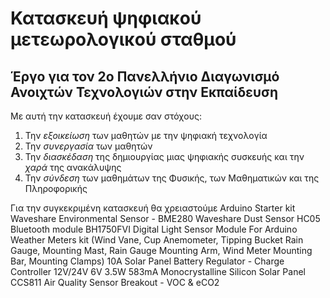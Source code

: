 # Κατασκευή ψηφιακού μετεωρολογικού σταθμού
## Έργο για τον 2ο Πανελλήνιο Διαγωνισμό Ανοιχτών Τεχνολογιών στην Εκπαίδευση 

Με αυτή την κατασκευή έχουμε σαν στόχους:
1) Την *εξοικείωση* των μαθητών με την ψηφιακή τεχνολογία
2) Την *συνεργασία* των μαθητών
3) Την *διασκέδαση* της δημιουργίας μιας ψηφιακής συσκευής και την *χαρά* της ανακάλυψης 
4) Την *σύνδεση* των μαθημάτων της Φυσικής, των Μαθηματικών και της Πληροφορικής

Για την συγκεκριμένη κατασκευή θα χρειαστούμε 
Arduino Starter kit 
Waveshare Environmental Sensor - BME280
Waveshare Dust Sensor
HC05 Bluetooth module
BH1750FVI Digital Light Sensor Module For Arduino
Weather Meters kit (Wind Vane, Cup Anemometer, Tipping Bucket Rain Gauge, Mounting Mast, Rain Gauge Mounting Arm, Wind Meter Mounting Bar, Mounting Clamps)
10A Solar Panel Battery Regulator - Charge Controller 12V/24V
6V 3.5W 583mA Monocrystalline Silicon Solar Panel
CCS811 Air Quality Sensor Breakout - VOC & eCO2





